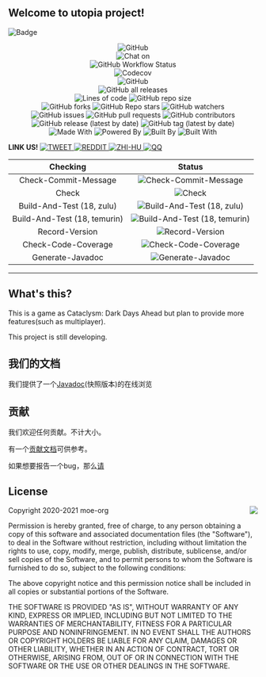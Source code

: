 ## Welcome to utopia project!

![Badge](https://socialify.git.ci/moe-org/utopia/image?language=1&logo=https%3A%2F%2Fraw.githubusercontent.com%2Fmoe-org%2Futopia%2Fmaster%2Ficon%2FUtopia.png&owner=1&theme=Light)

<p align="center">
    <img alt="GitHub" src="https://img.shields.io/github/license/moe-org/utopia?style=for-the-badge" />
    <!------------------------>
    <br>
    <!------------------------>
    <img alt="Chat on" src="https://img.shields.io/badge/Chat%20On-QQ-blue?style=for-the-badge&logo=tencentqq">
    <!------------------------>
    <br>
    <!------------------------>
    <img alt="GitHub Workflow Status" src="https://img.shields.io/github/workflow/status/moe-org/utopia/CI%20And%20CD?style=for-the-badge">
    <!------------------------>
    <br>
    <!------------------------>
    <img alt="Codecov" src="https://img.shields.io/codecov/c/github/moe-org/utopia?label=Code%20Coverage&style=for-the-badge&token=EIQ5NBKM5I"/>
    <!------------------------>
    <br>
    <!------------------------>
    <img alt="GitHub" src="https://img.shields.io/badge/commitizen-friendly-brightgreen.svg?style=for-the-badge" />
    <!------------------------>
    <br>
    <!------------------------>
    <img alt="GitHub all releases" src="https://img.shields.io/github/downloads/moe-org/utopia/total?style=for-the-badge">
    <!------------------------>
    <br>
    <!------------------------>
    <img alt="Lines of code" src="https://img.shields.io/tokei/lines/github/moe-org/utopia?style=for-the-badge">
    <img alt="GitHub repo size" src="https://img.shields.io/github/repo-size/moe-org/utopia?style=for-the-badge">
    <!------------------------>
    <br>
    <!------------------------>
    <img alt="GitHub forks" src="https://img.shields.io/github/forks/moe-org/utopia?style=for-the-badge">
    <img alt="GitHub Repo stars" src="https://img.shields.io/github/stars/moe-org/utopia?style=for-the-badge">
    <img alt="GitHub watchers" src="https://img.shields.io/github/watchers/moe-org/utopia?style=for-the-badge">
    <!------------------------>
    <br>
    <!------------------------>
    <img alt="GitHub issues" src="https://img.shields.io/github/issues/moe-org/utopia?style=for-the-badge">
    <img alt="GitHub pull requests" src="https://img.shields.io/github/issues-pr/moe-org/utopia?style=for-the-badge">
    <img alt="GitHub contributors" src="https://img.shields.io/github/contributors-anon/moe-org/utopia?color=green&style=for-the-badge">
    <!------------------------>
    <br>
    <!------------------------>
    <img alt="GitHub release (latest by date)" src="https://img.shields.io/github/v/release/moe-org/utopia?style=for-the-badge">
    <img alt="GitHub tag (latest by date)" src="https://img.shields.io/github/v/tag/moe-org/utopia?label=snapshot&style=for-the-badge">
    <!------------------------>
    <br>
    <!------------------------>
    <img alt="Made With" src="https://img.shields.io/badge/Made%20With-Java-blue?style=for-the-badge&logo=java">
    <img alt="Powered By" src="https://img.shields.io/badge/Powered%20By-Coffee%E2%98%95-blue?style=for-the-badge">
    <img alt="Built By" src="https://img.shields.io/badge/Built%20By-developer-blue?style=for-the-badge">
    <img alt="Built With" src="https://img.shields.io/badge/Built%20With-%E2%9D%A4%EF%B8%8F-blue?style=for-the-badge">
    <!------------------------>
    <br>
    <!------------------------>
</p>

**LINK US!**
<a href="https://twitter.com/ming_moe_" target="_blank">
    <img src="https://img.shields.io/badge/%20-Tweet-green?style=for-the-badge&logo=twitter&color=blue" alt="TWEET"/>
</a>
<a href="https://www.reddit.com/user/Ming_moe" target="_blank">
    <img src="https://img.shields.io/badge/%20-Reddit-green?style=for-the-badge&logo=reddit&color=black" alt="REDDIT"/>
</a>
<a href="https://www.zhihu.com/people/cai-hong-hai-dao-80" target="_blank">
    <img src="https://img.shields.io/badge/%20-知乎-green?style=for-the-badge&logo=zhihu&color=white&logoColor=blue" alt="ZHI-HU"/>
</a>
<a href="https://jq.qq.com/?_wv=1027&k=quSXBWj1" target="_blank">
    <img src="https://img.shields.io/badge/%20-QQ-green?style=for-the-badge&logo=tencentqq&color=red" alt="QQ"/>
</a>

<!---ubadge-auto-list-begin-->
| Checking | Status |
| :-------:|:------:|
| Check-Commit-Message | ![Check-Commit-Message](https://img.shields.io/badge/build-passing-green?style=for-the-badge&logo=githubactions&logoColor=white) |
| Check | ![Check](https://img.shields.io/badge/build-passing-green?style=for-the-badge&logo=githubactions&logoColor=white) |
| Build-And-Test (18, zulu) | ![Build-And-Test (18, zulu)](https://img.shields.io/badge/build-passing-green?style=for-the-badge&logo=githubactions&logoColor=white) |
| Build-And-Test (18, temurin) | ![Build-And-Test (18, temurin)](https://img.shields.io/badge/build-passing-green?style=for-the-badge&logo=githubactions&logoColor=white) |
| Record-Version | ![Record-Version](https://img.shields.io/badge/build-passing-green?style=for-the-badge&logo=githubactions&logoColor=white) |
| Check-Code-Coverage | ![Check-Code-Coverage](https://img.shields.io/badge/build-passing-green?style=for-the-badge&logo=githubactions&logoColor=white) |
| Generate-Javadoc | ![Generate-Javadoc](https://img.shields.io/badge/build-passing-green?style=for-the-badge&logo=githubactions&logoColor=white) |
<!---ubadge-auto-list-end-->

---------

## What's this?
This is a game as Cataclysm: Dark Days Ahead but plan to provide more features(such as multiplayer).

This project is still developing.

## 我们的文档
我们提供了一个[Javadoc](https://utopia.doc.kawayi.moe/)(快照版本)的在线浏览

## 贡献
我们欢迎任何贡献。不计大小。

有一个[贡献文档](https://github.com/moe-org/utopia/blob/master/CONTRIBUTING.md)可供参考。

如果想要报告一个bug，那么[请](https://github.com/moe-org/utopia/issues)


## License

<a href="http://opensource.org/licenses/MIT" target="_blank">
<img align="right" src="http://opensource.org/trademarks/opensource/OSI-Approved-License-100x137.png">
</a>

Copyright 2020-2021 moe-org

Permission is hereby granted, free of charge, to any person obtaining a copy of this software and associated documentation files (the "Software"), to deal in the Software without restriction, including without limitation the rights to use, copy, modify, merge, publish, distribute, sublicense, and/or sell copies of the Software, and to permit persons to whom the Software is furnished to do so, subject to the following conditions:

The above copyright notice and this permission notice shall be included in all copies or substantial portions of the Software.

THE SOFTWARE IS PROVIDED "AS IS", WITHOUT WARRANTY OF ANY KIND, EXPRESS OR IMPLIED, INCLUDING BUT NOT LIMITED TO THE WARRANTIES OF MERCHANTABILITY, FITNESS FOR A PARTICULAR PURPOSE AND NONINFRINGEMENT. IN NO EVENT SHALL THE AUTHORS OR COPYRIGHT HOLDERS BE LIABLE FOR ANY CLAIM, DAMAGES OR OTHER LIABILITY, WHETHER IN AN ACTION OF CONTRACT, TORT OR OTHERWISE, ARISING FROM, OUT OF OR IN CONNECTION WITH THE SOFTWARE OR THE USE OR OTHER DEALINGS IN THE SOFTWARE.

